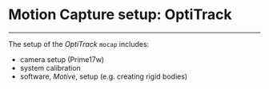 # Motion Capture setup: OptiTrack


---


The setup of the *OptiTrack* `mocap` includes:
* camera setup (Prime17w)
* system calibration
* software, *Motive*, setup (e.g. creating rigid bodies)